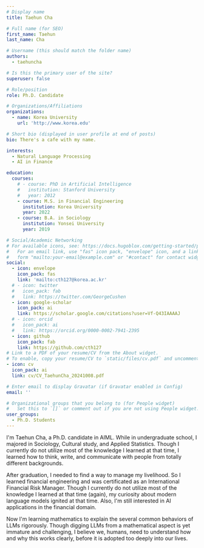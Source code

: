 ```yaml
---
# Display name
title: Taehun Cha

# Full name (for SEO)
first_name: Taehun
last_name: Cha

# Username (this should match the folder name)
authors:
  - taehuncha

# Is this the primary user of the site?
superuser: false

# Role/position
role: Ph.D. Candidate

# Organizations/Affiliations
organizations:
  - name: Korea University
    url: 'http://www.korea.edu'

# Short bio (displayed in user profile at end of posts)
bio: There's a cafe with my name.

interests:
  - Natural Language Processing
  - AI in Finance

education:
  courses:
    # - course: PhD in Artificial Intelligence
    #   institution: Stanford University
    #   year: 2012
    - course: M.S. in Financial Engineering
      institution: Korea University
      year: 2022
    - course: B.A. in Sociology
      institution: Yonsei University
      year: 2019

# Social/Academic Networking
# For available icons, see: https://docs.hugoblox.com/getting-started/page-builder/#icons
#   For an email link, use "fas" icon pack, "envelope" icon, and a link in the
#   form "mailto:your-email@example.com" or "#contact" for contact widget.
social:
  - icon: envelope
    icon_pack: fas
    link: 'mailto:cth127@korea.ac.kr'
  # - icon: twitter
  #   icon_pack: fab
  #   link: https://twitter.com/GeorgeCushen
  - icon: google-scholar
    icon_pack: ai
    link: https://scholar.google.com/citations?user=Vf-Q43IAAAAJ
  # - icon: orcid
  #   icon_pack: ai
  #   link: https://orcid.org/0000-0002-7941-2395
  - icon: github
    icon_pack: fab
    link: https://github.com/cth127
# Link to a PDF of your resume/CV from the About widget.
# To enable, copy your resume/CV to `static/files/cv.pdf` and uncomment the lines below.
- icon: cv
  icon_pack: ai
  link: cv/CV_TaehunCha_20241008.pdf

# Enter email to display Gravatar (if Gravatar enabled in Config)
email: ''

# Organizational groups that you belong to (for People widget)
#   Set this to `[]` or comment out if you are not using People widget.
user_groups:
  - Ph.D. Students
---
```


I'm Taehun Cha, a Ph.D. candidate in AIML. While in undergraduate school, I majored in Sociology, Cultural study, and Applied Statistics. Though I currently do not utilize most of the knowledge I learned at that time, I learned how to think, write, and communicate with people from totally different backgrounds.

After graduation, I needed to find a way to manage my livelihood. So I learned financial engineering and was certificated as an International Financial Risk Manager. Though I currently do not utilize most of the knowledge I learned at that time (again), my curiosity about modern language models ignited at that time. Also, I'm still interested in AI applications in the financial domain.

Now I'm learning mathematics to explain the several common behaviors of LLMs rigorously. Though digging LLMs from a mathematical aspect is yet immature and challenging, I believe we, humans, need to understand how and why this works clearly, before it is adopted too deeply into our lives.
